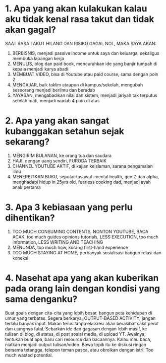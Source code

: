 # 1. Apa yang akan kulakukan kalau aku tidak kenal rasa takut dan tidak akan gagal?
SAAT RASA TAKUT HILANG DAN RISIKO GAGAL NOL, MAKA SAYA AKAN:
1. BERBISNIS, menjadi passive income untuk saya dan keluarga, sekaligus membuka lapangan kerja
2. MENULIS, blog dan paid book, mencurahkan ide yang banjir tumpah di kepala menjadi karya abadi
3. MEMBUAT VIDEO, bisa di Youtube atau paid course, sama dengan poin 2
4. MENGAJAR, baik taklim ataupun di kampus/sekolah, mengubah seseorang menjadi berilmu dan beradab
5. YAYASAN, mengabadikan nilai dan sistem, menjadi jariyah tak terputus setelah mati, menjadi wadah 4 poin di atas
# 2. Apa yang akan sangat kubanggakan setahun sejak sekarang?
1. MENGIRIM BULANAN, ke orang tua dan saudara
2. HAJI, dengan uang sendiri, FURODA TERBAIK
3. CHANNEL YOUTUBE AKTIF, di kajian keislaman, sarana pengamalan ilmu
4. MENERBITKAN BUKU, seputar tasawuf-mental health, gen Z dan alpha, menghadapi hidup in 25yrs old, fearless cooking dad, menjadi ayah anak pertama

# 3. Apa 3 kebiasaan yang perlu dihentikan?
1. TOO MUCH CONSUMING CONTENTS, NONTON YOUTUBE, BACA ACAK, too much guides opinions tutorials, LESS EXECUTION, too much information, LESS WRITING AND TEACHING
2. MENUNDA, too much how, kurang first-hand experience
3. TOO MUCH STAYING AT HOME, perbanyak sosialisasi bangun relasi dan koneksi

# 4. Nasehat apa yang akan kuberikan pada orang lain dengan kondisi yang sama denganku?
Buat goals dengan cita-cita yang lebih besar, bangun peta kehidupan di umur yang terbatas. Segera berkarya, OUTPUT-BASED ACTIVITY, jangan terlalu banyak input. Makan terus tanpa ekskresi akan berakibat sakit perut dan ujungnya fatal. Sebarkan ide dan gagasan dengan  lebih masif, ke tulisan di blog, di status, di post sosial media, di upload YT. Awalnya, tentukan buat apa, baru cari resource dan bacaannya. Kalau mau baca, niatkan menjadi output tulisan/video. Bawa topik itu ke diskusi ringan bersama tetangga, telepon teman pasca, atau obrolkan dengan istri. Too much wasted potential.
